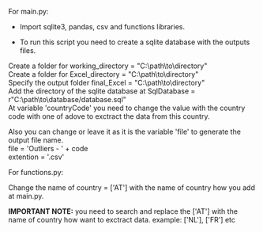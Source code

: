 For main.py:<br>
- Import sqlite3, pandas, csv and functions libraries.

- To run this script you need to create a sqlite database with the outputs files.

Create a folder for working_directory = "C:\path\to\directory\"<br>
Create a folder for Excel_directory = "C:\path\to\directory\"<br>
Specify the output folder final_Excel = "C:\path\to\directory\"<br>
Add the directory of the sqlite database at SqlDatabase = r"C:\path\to\database/database.sql"<br>
At variable 'countryCode' you need to change the value with the country code with one of adove to exctract the data from this country.<br>

Also you can change or leave it as it is the variable 'file' to generate the output file name.<br>
file = 'Outliers - ' + code<br>
extention = '.csv'

For functions.py:

Change the name of country = ['AT'] with the name of country how you add at main.py.<br>

<b>IMPORTANT NOTE:</b> you need to search and replace the ['AT'] with the name of country how want to exctract data. example: ['NL'], ['FR'] etc
